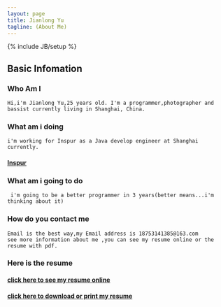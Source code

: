 ```yaml
---
layout: page
title: Jianlong Yu
tagline: (About Me)
---
```

{% include JB/setup %}


## Basic Infomation 

### Who Am I 

	Hi,i'm Jianlong Yu,25 years old. I'm a programmer,photographer and bassist currently living in Shanghai, China. 

### What am i doing

	i'm working for Inspur as a Java develop engineer at Shanghai currently.
 
#### [Inspur](http://www.inspur.com/)
	
### What am i going to do	

	 i'm going to be a better programmer in 3 years(better means...i'm thinking about it)
	 
### How do you contact me
	
	Email is the best way,my Email address is 18753141385@163.com
	see more information about me ,you can see my resume online or the resume with pdf.

### Here is the resume  

#### [click here to see my resume online](http://yujl.org/resume/2016/04/26/resume)

#### [click here to download or print my resume](http://yujl.org/pdf/resume.pdf)
